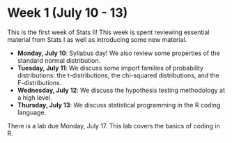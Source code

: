 # Week 1 (July 10 - 13)

This is the first week of Stats II! This week is spent reviewing
essential material from Stats I as well as introducing some new
material.

* **Monday, July 10**: Syllabus day! We also review some properties
  of the standard normal distribution.
* **Tuesday, July 11**: We discuss some import families of probability
  distributions: the t-distributions, the chi-squared distributions,
  and the F-distributions.
* **Wednesday, July 12**: We discuss the hypothesis testing methodology
  at a high level.
* **Thursday, July 13**: We discuss statistical programming in the R
  coding language.

There is a lab due Monday, July 17. This lab covers the basics of coding
in R. 
